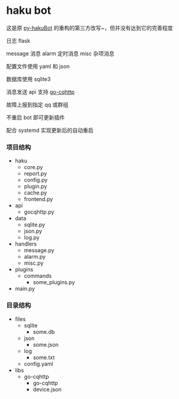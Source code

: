 # haku bot

这是原 [py-hakuBot](https://github.com/weilinfox/py-hakuBot) 的重构的第三方改写~，但并没有达到它的完善程度

日志 flask

message 消息 alarm 定时消息 misc 杂项消息

配置文件使用 yaml 和 json

数据库使用 sqlite3

消息发送 api 支持 [go-cqhttp](https://github.com/Mrs4s/go-cqhttp)

故障上报到指定 qq 或群组

不重启 bot 即可更新插件

配合 systemd 实现更新后的自动重启

### 项目结构

+ haku
  + core.py
  + report.py
  + config.py
  + plugin.py
  + cache.py
  + frontend.py
+ api
  + gocqhttp.py
+ data
  + sqlite.py
  + json.py
  + log.py
+ handlers
  + message.py
  + alarm.py
  + misc.py
+ plugins
  + commands
    + some_plugins.py
+ main.py

### 目录结构

+ files
  + sqlite
    + some.db
  + json
    + some.json
  + log
    + some.txt
  + config.yaml
+ libs
  + go-cqhttp
    + go-cqhttp
    + device.json

